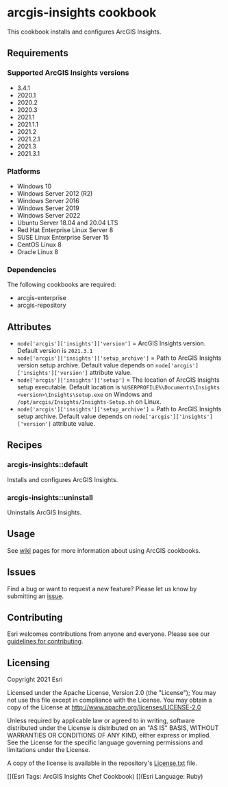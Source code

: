 arcgis-insights cookbook
===============

This cookbook installs and configures ArcGIS Insights.

Requirements
------------

### Supported ArcGIS Insights versions

* 3.4.1
* 2020.1
* 2020.2
* 2020.3
* 2021.1
* 2021.1.1
* 2021.2
* 2021.2.1
* 2021.3
* 2021.3.1

### Platforms

* Windows 10
* Windows Server 2012 (R2)
* Windows Server 2016
* Windows Server 2019
* Windows Server 2022
* Ubuntu Server 18.04 and 20.04 LTS
* Red Hat Enterprise Linux Server 8
* SUSE Linux Enterprise Server 15
* CentOS Linux 8
* Oracle Linux 8


### Dependencies

The following cookbooks are required:

* arcgis-enterprise
* arcgis-repository

Attributes
----------

* `node['arcgis']['insights']['version']` = ArcGIS Insights version. Default version is `2021.3.1`
* `node['arcgis']['insights']['setup_archive']` = Path to ArcGIS Insights version setup archive. Default value depends on `node['arcgis']['insights']['version']` attribute value.
* `node['arcgis']['insights']['setup']` = The location of ArcGIS Insights setup executable. Default location is `%USERPROFILE%\Documents\Insights <version>\Insights\setup.exe` on Windows and `/opt/arcgis/Insights/Insights-Setup.sh` on Linux.
* `node['arcgis']['insights']['setup_archive']` = Path to ArcGIS Insights setup archive. Default value depends on `node['arcgis']['insights']['version']` attribute value.


Recipes
-------

### arcgis-insights::default

Installs and configures ArcGIS Insights.

### arcgis-insights::uninstall

Uninstalls ArcGIS Insights.

Usage
-----

See [wiki](https://github.com/Esri/arcgis-cookbook/wiki) pages for more information about using ArcGIS cookbooks.

## Issues

Find a bug or want to request a new feature?  Please let us know by submitting an [issue](https://github.com/Esri/arcgis-cookbook/issues).

## Contributing

Esri welcomes contributions from anyone and everyone. Please see our [guidelines for contributing](https://github.com/esri/contributing).

Licensing
---------

Copyright 2021 Esri

Licensed under the Apache License, Version 2.0 (the "License");
You may not use this file except in compliance with the License.
You may obtain a copy of the License at
   http://www.apache.org/licenses/LICENSE-2.0

Unless required by applicable law or agreed to in writing, software
distributed under the License is distributed on an "AS IS" BASIS,
WITHOUT WARRANTIES OR CONDITIONS OF ANY KIND, either express or implied.
See the License for the specific language governing permissions and
limitations under the License.

A copy of the license is available in the repository's [License.txt](https://github.com/Esri/arcgis-cookbook/blob/master/License.txt?raw=true) file.

[](Esri Tags: ArcGIS Insights Chef Cookbook)
[](Esri Language: Ruby)
